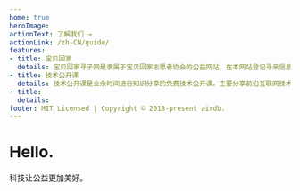 ```yaml
---
home: true
heroImage: 
actionText: 了解我们 →
actionLink: /zh-CN/guide/
features:
- title: 宝贝回家
  details: 宝贝回家寻子网是隶属于宝贝回家志愿者协会的公益网站，在本网站登记寻亲信息及本站志愿者提供的所有寻人服务均不收取任何费用，宝贝回家志愿者协会是已在民政部门正式注册的民间志愿者组织，是独具法人资格的地方性非营利社会公益团体。
- title: 技术公开课
  details: 技术公开课是业余时间进行知识分享的免费技术公开课。主要分享前沿互联网技术和讲述相关经验，涵盖运维、后台开发，前端开发，数据库，容器技术等。
- title: 
  details: 
footer: MIT Licensed | Copyright © 2018-present airdb.
---
```


# Hello.

科技让公益更加美好。
